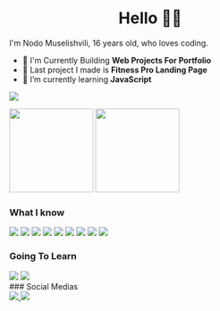 <div align="center">
 <h1>Hello 👋🏻</h1>
</div> 

I'm Nodo Muselishvili, 16 years old, who loves coding.
* 🌱 I'm Currently Building **Web Projects For Portfolio**
* 👀 Last project I made is **Fitness Pro Landing Page**
* 💼 I’m currently learning **JavaScript**

![](https://komarev.com/ghpvc/?username=sp33k1337&style=flat&color=000000)
 
<div>
 
  <img height="150em" src="https://github-readme-stats.vercel.app/api?username=sp33k1337&show_icons=true&theme=tokyonight">
  <img height="150em" src="https://github-readme-stats.vercel.app/api/top-langs/?username=sp33k1337&layout=compact&theme=tokyonight">

</div>

### What I know

<div style="display: inline-block">
  <img src="https://img.shields.io/badge/HTML5-E34F26?style=for-the-badge&logo=html5&logoColor=white">
  <img src="https://img.shields.io/badge/CSS3-1572B6?style=for-the-badge&logo=css3&logoColor=white">
  <img src="https://img.shields.io/badge/JavaScript-323330?style=for-the-badge&logo=javascript&logoColor=F7DF1E">
  <img src="https://img.shields.io/badge/GIT-E44C30?style=for-the-badge&logo=git&logoColor=white">
  <img src="https://img.shields.io/badge/Visual_Studio_Code-0078D4?style=for-the-badge&logo=visual%20studio%20code&logoColor=white">
  <img src="https://img.shields.io/badge/Adobe%20XD-470137?style=for-the-badge&logo=Adobe%20XD&logoColor=#FF61F6">
  <img src="https://img.shields.io/badge/Figma-F24E1E?style=for-the-badge&logo=figma&logoColor=white">
  <img src="https://img.shields.io/badge/Netlify-00C7B7?style=for-the-badge&logo=netlify&logoColor=white">
  <img src="https://img.shields.io/badge/Tailwind_CSS-38B2AC?style=for-the-badge&logo=tailwind-css&logoColor=white">
</div>


### Going To Learn

  <div>
   <img src="https://img.shields.io/badge/React-20232A?style=for-the-badge&logo=react&logoColor=61DAFB`">
   <img src="https://img.shields.io/badge/React_Native-20232A?style=for-the-badge&logo=react&logoColor=61DAFB">
  </div>
### Social Medias
<div>
  <a href="https://www.linkedin.com/in/nodari-muselishvili-7b9692219/" target="blank">
    <img src="https://img.shields.io/badge/LinkedIn-0077B5?style=for-the-badge&logo=linkedin&logoColor=white">
  </a>
  <a href="https://github.com/sp33k1337">
    <img src="https://img.shields.io/badge/GitHub-100000?style=for-the-badge&logo=github&logoColor=white">
  </a>
</div>
